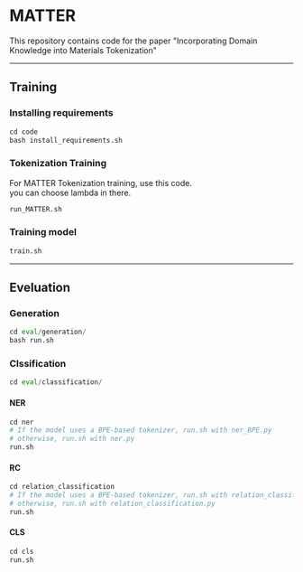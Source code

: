 # MATTER
This repository contains code for the paper "Incorporating Domain Knowledge into Materials Tokenization"

----

## Training



### Installing requirements
```python
cd code
bash install_requirements.sh
```


### Tokenization Training
For MATTER Tokenization training, use this code.     
you can choose lambda in there.
```python
run_MATTER.sh
```

### Training model

```python
train.sh
```


----

## Eveluation

### Generation

```python
cd eval/generation/
bash run.sh
```

### Clssification


```python
cd eval/classification/
```

#### NER
```python
cd ner
# If the model uses a BPE-based tokenizer, run.sh with ner_BPE.py
# otherwise, run.sh with ner.py
run.sh
```

#### RC
```python
cd relation_classification
# If the model uses a BPE-based tokenizer, run.sh with relation_classification_BPE.py
# otherwise, run.sh with relation_classification.py
run.sh
```

#### CLS

```python
cd cls
run.sh
```

